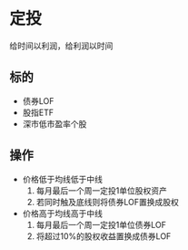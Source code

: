 # 定投
给时间以利润，给利润以时间

## 标的
- 债券LOF
- 股指ETF
- 深市低市盈率个股

## 操作
- 价格低于均线低于中线
  1. 每月最后一个周一定投1单位股权资产
  2. 若同时触及底线则将债券LOF置换成股权
- 价格高于均线高于中线
  1. 每月最后一个周一定投1单位债券LOF
  2. 将超过10%的股权收益置换成债券LOF
